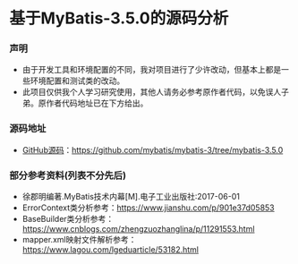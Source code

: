 基于MyBatis-3.5.0的源码分析
=====================================
### **声明**
* 由于开发工具和环境配置的不同，我对项目进行了少许改动，但基本上都是一些环境配置和测试类的改动。
* 此项目仅供我个人学习研究使用，其他人请务必参考原作者代码，以免误人子弟。原作者代码地址已在下方给出。

### **源码地址**
* [GitHub源码](https://github.com/mybatis/mybatis-3/tree/mybatis-3.5.0)：https://github.com/mybatis/mybatis-3/tree/mybatis-3.5.0

### **部分参考资料(列表不分先后)**
* 徐郡明编著.MyBatis技术内幕[M].电子工业出版社:2017-06-01
* ErrorContext类分析参考：https://www.jianshu.com/p/901e37d05853
* BaseBuilder类分析参考：https://www.cnblogs.com/zhengzuozhanglina/p/11291553.html
* mapper.xml映射文件解析参考：https://www.lagou.com/lgeduarticle/53182.html




